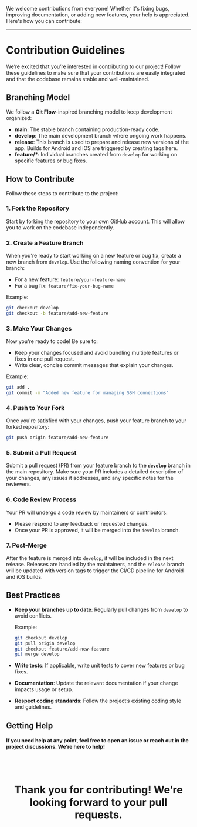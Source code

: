 We welcome contributions from everyone! Whether it's fixing bugs, improving
documentation, or adding new features, your help is appreciated. Here's how you
can contribute:

---

# Contribution Guidelines

We’re excited that you’re interested in contributing to our project! Follow
these guidelines to make sure that your contributions are easily integrated and
that the codebase remains stable and well-maintained.

## Branching Model

We follow a **Git Flow**-inspired branching model to keep development organized:

-   **main**: The stable branch containing production-ready code.
-   **develop**: The main development branch where ongoing work happens.
-   **release**: This branch is used to prepare and release new versions of the
    app. Builds for Android and iOS are triggered by creating tags here.
-   **feature/\***: Individual branches created from `develop` for working on
    specific features or bug fixes.

## How to Contribute

Follow these steps to contribute to the project:

### 1. Fork the Repository

Start by forking the repository to your own GitHub account. This will allow you
to work on the codebase independently.

### 2. Create a Feature Branch

When you're ready to start working on a new feature or bug fix, create a new
branch from `develop`. Use the following naming convention for your branch:

-   For a new feature: `feature/your-feature-name`
-   For a bug fix: `feature/fix-your-bug-name`

Example:

```bash
git checkout develop
git checkout -b feature/add-new-feature
```

### 3. Make Your Changes

Now you're ready to code! Be sure to:

-   Keep your changes focused and avoid bundling multiple features or fixes in
    one pull request.
-   Write clear, concise commit messages that explain your changes.

Example:

```bash
git add .
git commit -m "Added new feature for managing SSH connections"
```

### 4. Push to Your Fork

Once you're satisfied with your changes, push your feature branch to your forked
repository:

```bash
git push origin feature/add-new-feature
```

### 5. Submit a Pull Request

Submit a pull request (PR) from your feature branch to the **`develop`** branch
in the main repository. Make sure your PR includes a detailed description of
your changes, any issues it addresses, and any specific notes for the reviewers.

### 6. Code Review Process

Your PR will undergo a code review by maintainers or contributors:

-   Please respond to any feedback or requested changes.
-   Once your PR is approved, it will be merged into the `develop` branch.

### 7. Post-Merge

After the feature is merged into `develop`, it will be included in the next
release. Releases are handled by the maintainers, and the `release` branch will
be updated with version tags to trigger the CI/CD pipeline for Android and iOS
builds.

## Best Practices

-   **Keep your branches up to date**: Regularly pull changes from `develop` to
    avoid conflicts.

    Example:

    ```bash
    git checkout develop
    git pull origin develop
    git checkout feature/add-new-feature
    git merge develop
    ```

-   **Write tests**: If applicable, write unit tests to cover new features or
    bug fixes.
-   **Documentation**: Update the relevant documentation if your change impacts
    usage or setup.
-   **Respect coding standards**: Follow the project’s existing coding style and
    guidelines.

## Getting Help

#### If you need help at any point, feel free to open an issue or reach out in the project discussions. We’re here to help!

<br><br>

<h1 align='center'> Thank you for contributing! We’re looking forward to your pull requests. </h1>
